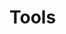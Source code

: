 # Tools
<meta property="og:title" content="Tools"/>

<script src="https://giscus.app/client.js"
        data-repo="bids-standard/bids-website"
        data-repo-id="MDEwOlJlcG9zaXRvcnkzODMzNzAyNg=="
        data-category="General"
        data-category-id="DIC_kwDOAkj6As4Cft4a"
        data-mapping="og:title"
        data-strict="0"
        data-reactions-enabled="1"
        data-emit-metadata="0"
        data-input-position="top"
        data-theme="noborder_dark"
        data-lang="en"
        data-loading="lazy"
        crossorigin="anonymous"
        async>
</script>